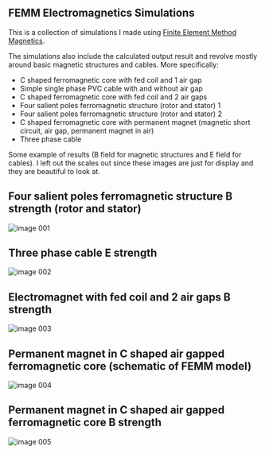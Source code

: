 ## FEMM Electromagnetics Simulations

This is a collection of simulations I made using [Finite Element Method Magnetics](http://www.femm.info/wiki/HomePage).

The simulations also include the calculated output result and revolve mostly around basic magnetic structures and cables. More specifically:

- C shaped ferromagnetic core with fed coil and 1 air gap
- Simple single phase PVC cable with and without air gap
- C shaped ferromagnetic core with fed coil and 2 air gaps
- Four salient poles ferromagnetic structure (rotor and stator) 1
- Four salient poles ferromagnetic structure (rotor and stator) 2
- C shaped ferromagnetic core with permanent magnet (magnetic short circuit, air gap, permanent magnet in air)
- Three phase cable

Some example of results (B field for magnetic structures and E field for cables). I left out the scales out since these images are just for display and they are beautiful to look at.

## Four salient poles ferromagnetic structure B strength (rotor and stator)

![image 001](https://user-images.githubusercontent.com/13961654/53670353-b8771780-3c7a-11e9-8f00-ee31803c9ac6.png)

## Three phase cable E strength

![image 002](https://user-images.githubusercontent.com/13961654/53670354-b8771780-3c7a-11e9-85bc-2625ff272488.png)

## Electromagnet with fed coil and 2 air gaps B strength

![image 003](https://user-images.githubusercontent.com/13961654/53670358-b90fae00-3c7a-11e9-9737-85cca9202485.png)

## Permanent magnet in C shaped air gapped ferromagnetic core (schematic of FEMM model)

![image 004](https://user-images.githubusercontent.com/13961654/53670360-b9a84480-3c7a-11e9-8fc9-b55175a9574a.png)

## Permanent magnet in C shaped air gapped ferromagnetic core B strength

![image 005](https://user-images.githubusercontent.com/13961654/53670352-b7de8100-3c7a-11e9-974d-34a9eb6d2d02.png)
